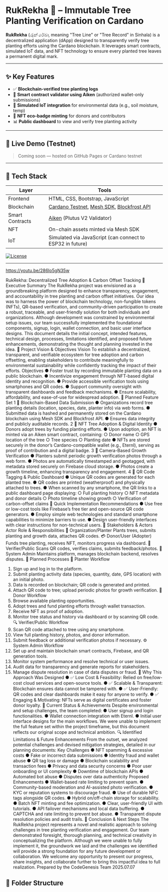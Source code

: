 # RukRekha 🌳  – Immutable Tree Planting Verification on Cardano

**RukRekha** (*රුක් රේඛා*, meaning "Tree Line" or "Tree Record" in Sinhala) is a decentralized application (dApp) designed to transparently verify tree planting efforts using the Cardano blockchain. It leverages smart contracts, simulated IoT data, and NFT technology to ensure every planted tree leaves a permanent digital mark.

---

## ✨ Key Features

- ✅ **Blockchain-verified tree planting logs**
- 🔐 **Smart contract validator using Aiken** (authorized wallet-only submissions)
- 📡 **Simulated IoT integration** for environmental data (e.g., soil moisture, temp)
- 🏅 **NFT eco-badge minting** for donors and contributors
- 📊 **Public dashboard** to view and verify tree planting activity

---

## 🚀 Live Demo (Testnet)

> Coming soon — hosted on GitHub Pages or Cardano testnet

---

## 🧩 Tech Stack

| Layer | Tools |
|-------|-------|
| Frontend | HTML, CSS, Bootstrap, JavaScript |
| Blockchain | [Cardano Testnet](https://testnet.cardano.org), [Mesh SDK](https://meshjs.dev), [Blockfrost API](https://blockfrost.io) |
| Smart Contracts | [Aiken](https://aiken-lang.org) (Plutus V2 Validator) |
| NFT | On-chain assets minted via Mesh SDK |
| IoT | Simulated via JavaScript (can connect to ESP32 in future) |

[![License](https://img.shields.io/badge/license-Apache%202.0-blue.svg)](https://github.com/Thyagee/RukRekha/blob/main/LICENSE)

---


https://youtu.be/286Io5gN35w


RukRekha: Decentralized Tree Adoption & Carbon Offset Tracking
📜 Executive Summary
The RukRekha project was envisioned as a groundbreaking platform designed to enhance transparency, engagement, and accountability in tree planting and carbon offset initiatives. Our idea was to harness the power of blockchain technology, non-fungible tokens (NFTs), QR-based verification, and community-driven participation to create a robust, traceable, and user-friendly solution for both individuals and organizations. Although development was constrained by environmental setup issues, our team successfully implemented the foundational components, signup, login, wallet connection, and basic user interface designs. This document details the initial concept, intended features, technical design, processes, limitations identified, and proposed future enhancements, demonstrating the thought and planning invested in the idea.
🎯 Project Vision & Objectives
Vision
To establish a decentralized, transparent, and verifiable ecosystem for tree adoption and carbon offsetting, enabling stakeholders to contribute meaningfully to environmental sustainability while confidently tracking the impact of their efforts.
Objectives
● Foster trust by recording immutable planting data on a public blockchain.
● Incentivize engagement through NFT-based digital identity and recognition.
● Provide accessible verification tools using smartphones and QR codes.
● Support community oversight with transparent dashboards and feedback mechanisms.
● Ensure scalability, affordability, and ease-of-use for widespread adoption.
🌟 Planned Feature Set
1️
⃣ Blockchain-Based Data Submission
● Organizations record tree planting details (location, species, date, planter info) via web forms.
● Submitted data is hashed and permanently stored on the Cardano blockchain using Mesh SDK and Blockfrost API.
● Ensures data integrity and publicly auditable records.
2️
⃣ NFT Tree Adoption & Digital Identity
● Donors adopt trees by funding planting efforts.
● Upon adoption, an NFT is minted via an Aiken smart contract, containing:
○ Donor name
○ GPS location of the tree
○ Tree species
○ Planting date
● NFTs are stored securely in the donor’s Cardano-compatible wallet (e.g., Eternl), serving as proof of contribution and a digital badge.
3️
⃣ Camera-Based Growth Verification
● Planters submit periodic growth verification photos through a web form.
● Photos are automatically timestamped and geotagged, with metadata stored securely on Firebase cloud storage.
● Photos create a growth timeline, enhancing transparency and engagement.
4️
⃣ QR Code Tagging & Public Dashboard
● Unique QR codes are generated for each planted tree.
● QR codes are printed (weatherproof) and physically attached to trees.
● When scanned by any smartphone, the QR links to a public dashboard page displaying:
○ Full planting history
○ NFT metadata and donor details
○ Photo timeline showing growth
○ Verification of carbon-offset claims
🔑 Quick Implementation Recommendations
● Use free or low-cost tools like Firebase’s free tier and open-source QR code generators.
● Employ simple web technologies and standard smartphone capabilities to minimize barriers to use.
● Design user-friendly interfaces with clear instructions for non-technical users.
👥 Stakeholders & Actors
Actor
Role & Responsibilities
🌿 Organization/Planter
Plants trees, submits planting and growth data, attaches QR codes.
💳 Donor/User (Adopter)
Funds tree planting, receives NFT, monitors progress via dashboard.
📸 Verifier/Public
Scans QR codes, verifies claims, submits feedback/photos.
🧰 System Admin
Maintains platform, manages blockchain backend, resolves disputes.
🔄 Planned Processes
🌱 Planter Workflow
1. Sign up and log in to the platform.
2. Submit planting activity data (species, quantity, date, GPS location) with an initial photo.
3. Data is recorded on blockchain; QR code is generated and printed.
4. Attach QR code to tree; upload periodic photos for growth verification.
🌲 Donor Workflow
1. Browse available planting opportunities.
2. Adopt trees and fund planting efforts through wallet transaction.
3. Receive NFT as proof of adoption.
4. Monitor tree status and history via dashboard or by scanning QR code.
🔍 Verifier/Public Workflow
1. Scan QR code attached to tree using any smartphone.
2. View full planting history, photos, and donor information.
3. Submit feedback or additional verification photos if necessary.
⚙️
System Admin Workflow
1. Set up and maintain blockchain smart contracts, Firebase, and QR generation tools.
2. Monitor system performance and resolve technical or user issues.
3. Audit data for transparency and generate reports for stakeholders.
4. Manage dispute resolution in case of data disputes or fraud.
📑 Why This Approach Was Designed
● ✅ Low Cost & Feasibility: Relied on free/low-cost cloud services and open-source tools.
● ✅ Scalable & Transparent: Blockchain ensures data cannot be tampered with.
● ✅ User-Friendly: QR codes and clear dashboards make it easy for anyone to verify.
● ✅ Engaging & Motivating: NFTs serve as digital certificates and foster donor loyalty.
🚧 Current Status & Achievements
Despite environmental and setup challenges, the team completed:
● User signup and login functionalities.
● Wallet connection integration with Eternl.
● Initial user interface designs for the main workflows.
We were unable to implement the full feature set within the project timeframe, but this document reflects our original scope and technical ambition.
🔍 Identified Limitations & Future Enhancements
From the outset, we analyzed potential challenges and devised mitigation strategies, detailed in our planning documents:
Key Challenges
● NFT spamming & excessive costs
● Fake or incorrect data submissions
● Identity fraud and wallet abuse
● QR tag loss or damage
● Blockchain scalability and transaction fees
● Privacy and data security concerns
● Poor user onboarding or UI complexity
● Downtime of blockchain APIs
● Automated bot abuse
● Disputes over data authenticity
Proposed Enhancements
● Wallet-based rate limiting to prevent spam.
● Community-based moderation and AI-assisted photo verification.
● KYC or reputation systems to discourage fraud.
● Use of durable NFC tags alongside QR codes.
● Hybrid on/off-chain storage for scalability.
● Batch NFT minting and fee optimization.
● Clear, user-friendly UI with tutorials.
● API failover mechanisms and local data buffering.
● CAPTCHA and rate limiting to prevent bot abuse.
● Transparent dispute resolution policies and audit trails.
🌱 Conclusion & Next Steps
The RukRekha project represents a novel and realistic approach to solving challenges in tree planting verification and engagement. Our team demonstrated foresight, thorough planning, and technical creativity in conceptualizing the platform. Although we were unable to fully implement it, the groundwork we laid and the challenges we identified will provide a strong foundation for any future development or collaboration.
We welcome any opportunity to present our progress, share insights, and collaborate further to bring this impactful idea to full realization.
Prepared by the CodeGenesis Team
2025.07.07
## 📂 Folder Structure